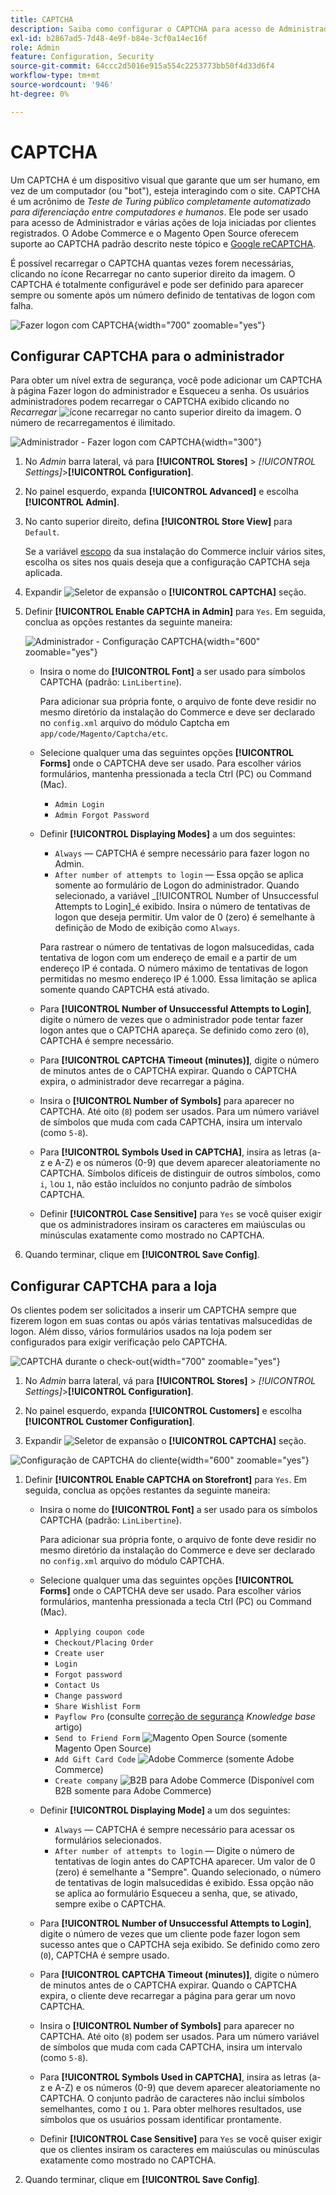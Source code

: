 ```yaml
---
title: CAPTCHA
description: Saiba como configurar o CAPTCHA para acesso de Administrador e várias ações de vitrine iniciadas por clientes registrados.
exl-id: b2867ad5-7d48-4e9f-b84e-3cf0a14ec16f
role: Admin
feature: Configuration, Security
source-git-commit: 64ccc2d5016e915a554c2253773bb50f4d33d6f4
workflow-type: tm+mt
source-wordcount: '946'
ht-degree: 0%

---
```


# CAPTCHA

Um CAPTCHA é um dispositivo visual que garante que um ser humano, em vez de um computador (ou &quot;bot&quot;), esteja interagindo com o site. CAPTCHA é um acrônimo de _Teste de Turing público completamente automatizado para diferenciação entre computadores e humanos_. Ele pode ser usado para acesso de Administrador e várias ações de loja iniciadas por clientes registrados. O Adobe Commerce e o Magento Open Source oferecem suporte ao CAPTCHA padrão descrito neste tópico e [Google reCAPTCHA](security-google-recaptcha.md).

É possível recarregar o CAPTCHA quantas vezes forem necessárias, clicando no ícone Recarregar no canto superior direito da imagem. O CAPTCHA é totalmente configurável e pode ser definido para aparecer sempre ou somente após um número definido de tentativas de logon com falha.

![Fazer logon com CAPTCHA](./assets/customer-account-login-captcha.png){width="700" zoomable="yes"}

## Configurar CAPTCHA para o administrador

Para obter um nível extra de segurança, você pode adicionar um CAPTCHA à página Fazer logon do administrador e Esqueceu a senha. Os usuários administradores podem recarregar o CAPTCHA exibido clicando no _Recarregar_ ![ícone recarregar](./assets/CAPTCHA-icon-reload.png) no canto superior direito da imagem. O número de recarregamentos é ilimitado.

![Administrador - Fazer logon com CAPTCHA](./assets/security-captcha-admin.png){width="300"}

1. No _Admin_ barra lateral, vá para **[!UICONTROL Stores]** > _[!UICONTROL Settings]_>**[!UICONTROL Configuration]**.

1. No painel esquerdo, expanda **[!UICONTROL Advanced]** e escolha **[!UICONTROL Admin]**.

1. No canto superior direito, defina **[!UICONTROL Store View]** para `Default`.

   Se a variável [escopo](../getting-started/websites-stores-views.md#scope-settings) da sua instalação do Commerce incluir vários sites, escolha os sites nos quais deseja que a configuração CAPTCHA seja aplicada.

1. Expandir ![Seletor de expansão](../assets/icon-display-expand.png) o **[!UICONTROL CAPTCHA]** seção.

1. Definir **[!UICONTROL Enable CAPTCHA in Admin]** para `Yes`. Em seguida, conclua as opções restantes da seguinte maneira:

   ![Administrador - Configuração CAPTCHA](../configuration-reference/advanced/assets/admin-captcha.png){width="600" zoomable="yes"}

   - Insira o nome do **[!UICONTROL Font]** a ser usado para símbolos CAPTCHA (padrão: `LinLibertine`).

     Para adicionar sua própria fonte, o arquivo de fonte deve residir no mesmo diretório da instalação do Commerce e deve ser declarado no `config.xml` arquivo do módulo Captcha em `app/code/Magento/Captcha/etc`.

   - Selecione qualquer uma das seguintes opções **[!UICONTROL Forms]** onde o CAPTCHA deve ser usado. Para escolher vários formulários, mantenha pressionada a tecla Ctrl (PC) ou Command (Mac).

      - `Admin Login`
      - `Admin Forgot Password`

   - Definir **[!UICONTROL Displaying Modes]** a um dos seguintes:

      - `Always` — CAPTCHA é sempre necessário para fazer logon no Admin.
      - `After number of attempts to login` — Essa opção se aplica somente ao formulário de Logon do administrador. Quando selecionado, a variável _[!UICONTROL Number of Unsuccessful Attempts to Login]_é exibido. Insira o número de tentativas de logon que deseja permitir. Um valor de 0 (zero) é semelhante à definição de Modo de exibição como `Always`.

     Para rastrear o número de tentativas de logon malsucedidas, cada tentativa de logon com um endereço de email e a partir de um endereço IP é contada. O número máximo de tentativas de logon permitidas no mesmo endereço IP é 1.000. Essa limitação se aplica somente quando CAPTCHA está ativado.

   - Para **[!UICONTROL Number of Unsuccessful Attempts to Login]**, digite o número de vezes que o administrador pode tentar fazer logon antes que o CAPTCHA apareça. Se definido como zero (`0`), CAPTCHA é sempre necessário.

   - Para **[!UICONTROL CAPTCHA Timeout (minutes)]**, digite o número de minutos antes de o CAPTCHA expirar. Quando o CAPTCHA expira, o administrador deve recarregar a página.

   - Insira o **[!UICONTROL Number of Symbols]** para aparecer no CAPTCHA. Até oito (`8`) podem ser usados. Para um número variável de símbolos que muda com cada CAPTCHA, insira um intervalo (como `5-8`).

   - Para **[!UICONTROL Symbols Used in CAPTCHA]**, insira as letras (a-z e A-Z) e os números (0-9) que devem aparecer aleatoriamente no CAPTCHA. Símbolos difíceis de distinguir de outros símbolos, como `i`, `l`ou `1`, não estão incluídos no conjunto padrão de símbolos CAPTCHA.

   - Definir **[!UICONTROL Case Sensitive]** para `Yes` se você quiser exigir que os administradores insiram os caracteres em maiúsculas ou minúsculas exatamente como mostrado no CAPTCHA.

1. Quando terminar, clique em **[!UICONTROL Save Config]**.

## Configurar CAPTCHA para a loja

Os clientes podem ser solicitados a inserir um CAPTCHA sempre que fizerem logon em suas contas ou após várias tentativas malsucedidas de logon. Além disso, vários formulários usados na loja podem ser configurados para exigir verificação pelo CAPTCHA.

![CAPTCHA durante o check-out](./assets/storefront-checkout-payment-captcha.png){width="700" zoomable="yes"}

1. No _Admin_ barra lateral, vá para **[!UICONTROL Stores]** > _[!UICONTROL Settings]_>**[!UICONTROL Configuration]**.

1. No painel esquerdo, expanda **[!UICONTROL Customers]** e escolha **[!UICONTROL Customer Configuration]**.

1. Expandir ![Seletor de expansão](../assets/icon-display-expand.png) o **[!UICONTROL CAPTCHA]** seção.

![Configuração de CAPTCHA do cliente](../configuration-reference/customers/assets/customer-configuration-captcha.png){width="600" zoomable="yes"}

1. Definir **[!UICONTROL Enable CAPTCHA on Storefront]** para `Yes`. Em seguida, conclua as opções restantes da seguinte maneira:

   - Insira o nome do **[!UICONTROL Font]** a ser usado para os símbolos CAPTCHA (padrão: `LinLibertine`).

     Para adicionar sua própria fonte, o arquivo de fonte deve residir no mesmo diretório da instalação do Commerce e deve ser declarado no `config.xml` arquivo do módulo CAPTCHA.

   - Selecione qualquer uma das seguintes opções **[!UICONTROL Forms]** onde o CAPTCHA deve ser usado. Para escolher vários formulários, mantenha pressionada a tecla Ctrl (PC) ou Command (Mac).

      - `Applying coupon code`
      - `Checkout/Placing Order`
      - `Create user`
      - `Login`
      - `Forgot password`
      - `Contact Us`
      - `Change password`
      - `Share Wishlist Form`
      - `Payflow Pro` (consulte [correção de segurança](https://experienceleague.adobe.com/docs/commerce-knowledge-base/kb/troubleshooting/payments/paypal-payflow-pro-active-carding-activity.html) _Knowledge base_ artigo)
      - `Send to Friend Form` ![Magento Open Source](../assets/open-source.svg) (somente Magento Open Source)
      - `Add Gift Card Code` ![Adobe Commerce](../assets/adobe-logo.svg) (somente Adobe Commerce)
      - `Create company` ![B2B para Adobe Commerce](../assets/b2b.svg) (Disponível com B2B somente para Adobe Commerce)

   - Definir **[!UICONTROL Displaying Mode]** a um dos seguintes:

      - `Always` — CAPTCHA é sempre necessário para acessar os formulários selecionados.
      - `After number of attempts to login` — Digite o número de tentativas de login antes do CAPTCHA aparecer. Um valor de 0 (zero) é semelhante a &quot;Sempre&quot;. Quando selecionado, o número de tentativas de login malsucedidas é exibido. Essa opção não se aplica ao formulário Esqueceu a senha, que, se ativado, sempre exibe o CAPTCHA.

   - Para **[!UICONTROL Number of Unsuccessful Attempts to Login]**, digite o número de vezes que um cliente pode fazer logon sem sucesso antes que o CAPTCHA seja exibido. Se definido como zero (`0`), CAPTCHA é sempre usado.

   - Para **[!UICONTROL CAPTCHA Timeout (minutes)]**, digite o número de minutos antes de o CAPTCHA expirar. Quando o CAPTCHA expira, o cliente deve recarregar a página para gerar um novo CAPTCHA.

   - Insira o **[!UICONTROL Number of Symbols]** para aparecer no CAPTCHA. Até oito (`8`) podem ser usados. Para um número variável de símbolos que muda com cada CAPTCHA, insira um intervalo (como `5-8`).

   - Para **[!UICONTROL Symbols Used in CAPTCHA]**, insira as letras (a-z e A-Z) e os números (0-9) que devem aparecer aleatoriamente no CAPTCHA. O conjunto padrão de caracteres não inclui símbolos semelhantes, como `I` ou `1`. Para obter melhores resultados, use símbolos que os usuários possam identificar prontamente.

   - Definir **[!UICONTROL Case Sensitive]** para `Yes` se você quiser exigir que os clientes insiram os caracteres em maiúsculas ou minúsculas exatamente como mostrado no CAPTCHA.

1. Quando terminar, clique em **[!UICONTROL Save Config]**.
